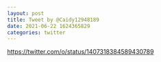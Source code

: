 ```yaml
--- 
layout: post 
title: Tweet by @Caidy12948189 
date: 2021-06-22 1624365829 
categories: twitter 
--- 
```

https://twitter.com/o/status/1407318384589430789